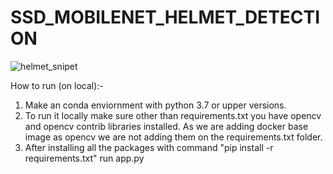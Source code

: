 # SSD_MOBILENET_HELMET_DETECTION

![helmet_snipet](https://user-images.githubusercontent.com/52413661/132514672-c7b974f5-e133-4dff-b322-e10df5a1f6e1.PNG)

How to run (on local):-
1. Make an conda enviornment with python 3.7 or upper versions.
2. To run it locally make sure other than requirements.txt you have opencv and opencv contrib libraries installed. As we are adding docker base image as opencv we are not adding them on the requirements.txt folder.
3. After installing all the packages with command "pip install -r requirements.txt" run app.py
